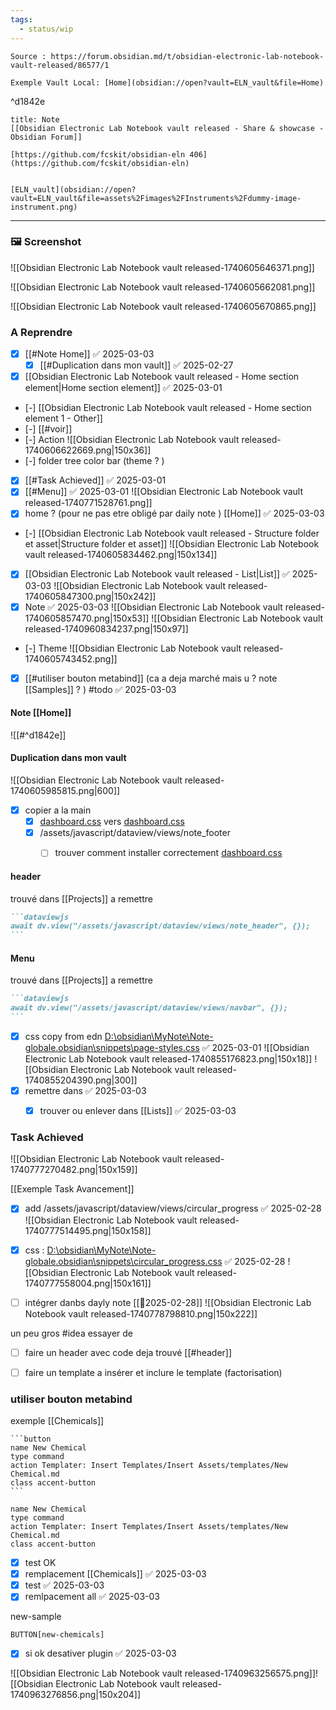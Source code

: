 ```yaml
---
tags:
  - status/wip
---
```


 
````ad-tip
Source : https://forum.obsidian.md/t/obsidian-electronic-lab-notebook-vault-released/86577/1

Exemple Vault Local: [Home](obsidian://open?vault=ELN_vault&file=Home) 
````
^d1842e

````ad-note
title: Note
[[Obsidian Electronic Lab Notebook vault released - Share & showcase - Obsidian Forum]] 

[https://github.com/fcskit/obsidian-eln 406](https://github.com/fcskit/obsidian-eln)

````

```ad-attention

[ELN_vault](obsidian://open?vault=ELN_vault&file=assets%2Fimages%2FInstruments%2Fdummy-image-instrument.png)

```

---
### 🖼 Screenshot 
![[Obsidian Electronic Lab Notebook vault released-1740605646371.png]]

![[Obsidian Electronic Lab Notebook vault released-1740605662081.png]]

![[Obsidian Electronic Lab Notebook vault released-1740605670865.png]]


### A Reprendre

- [x] [[#Note Home]] ✅ 2025-03-03
	- [x] [[#Duplication dans mon vault]]  ✅ 2025-02-27
- [x] [[Obsidian Electronic Lab Notebook vault released - Home section  element|Home section  element]] ✅ 2025-03-01
- [-] [[Obsidian Electronic Lab Notebook vault released - Home section  element 1 - Other]]
- [-] [[#voir]] 
- [-] Action
        ![[Obsidian Electronic Lab Notebook vault released-1740606622669.png|150x36]]
- [-] folder tree color bar (theme ? )
- [x] [[#Task Achieved]] ✅ 2025-03-01
- [x] [[#Menu]] ✅ 2025-03-01
      ![[Obsidian Electronic Lab Notebook vault released-1740771528761.png]]
- [x] home ? (pour ne pas etre obligé par daily note ) [[Home]] ✅ 2025-03-03
- [-] [[Obsidian Electronic Lab Notebook vault released - Structure folder et asset|Structure folder et asset]] 
        ![[Obsidian Electronic Lab Notebook vault released-1740605834462.png|150x134]]
- [x] [[Obsidian Electronic Lab Notebook vault released - List|List]] ✅ 2025-03-03
      ![[Obsidian Electronic Lab Notebook vault released-1740605847300.png|150x242]]
- [x] Note ✅ 2025-03-03
      ![[Obsidian Electronic Lab Notebook vault released-1740605857470.png|150x53]]
      ![[Obsidian Electronic Lab Notebook vault released-1740960834237.png|150x97]]
- [-] Theme 
        ![[Obsidian Electronic Lab Notebook vault released-1740605743452.png]]
- [x] [[#utiliser bouton metabind]] (ca a deja marché mais u ? note [[Samples]] ? ) #todo ✅ 2025-03-03
	  
#### Note [[Home]]

![[#^d1842e]]

#### Duplication dans mon vault

![[Obsidian Electronic Lab Notebook vault released-1740605985815.png|600]]

  - [x] copier a  la main
	- [x]  [dashboard.css](file:///C:%5CUsers%5Cjerom%5COneDrive%5CDocuments%5CObsidian%5CSandbox%5Cobsidian-eln%5CELN_vault%5C.obsidian%5Csnippets%5Cdashboard.css) vers [dashboard.css](file:///D:%5Cobsidian%5CMyNote%5CNote-globale%5C.obsidian%5Csnippets%5Cdashboard.css)
	- [x] /assets/javascript/dataview/views/note_footer
		- [ ] trouver comment installer correctement [dashboard.css](file:///D:%5Cobsidian%5CMyNote%5CNote-globale%5C.obsidian%5Csnippets%5Cdashboard.css)






#### header 
trouvé dans [[Projects]]  a remettre 
````markdown
```dataviewjs
await dv.view("/assets/javascript/dataview/views/note_header", {});
```
````

#### Menu
trouvé dans [[Projects]]  a remettre 
`````markdown fold
```dataviewjs
await dv.view("/assets/javascript/dataview/views/navbar", {});
```
`````

- [x] css  copy from edn [D:\obsidian\MyNote\Note-globale\.obsidian\snippets\page-styles.css](file:///d%3A/obsidian/MyNote/Note-globale/.obsidian/snippets/page-styles.css) ✅ 2025-03-01
      ![[Obsidian Electronic Lab Notebook vault released-1740855176823.png|150x18]]
      ![[Obsidian Electronic Lab Notebook vault released-1740855204390.png|300]]
- [x] remettre dans ✅ 2025-03-03
	- [x] trouver ou enlever dans [[Lists]] ✅ 2025-03-03


### Task Achieved
![[Obsidian Electronic Lab Notebook vault released-1740777270482.png|150x159]]

[[Exemple Task Avancement]]
- [x] add /assets/javascript/dataview/views/circular_progress ✅ 2025-02-28
![[Obsidian Electronic Lab Notebook vault released-1740777514495.png|150x158]]

- [x] css : [D:\obsidian\MyNote\Note-globale\.obsidian\snippets\circular_progress.css](file:///d%3A/obsidian/MyNote/Note-globale/.obsidian/snippets/circular_progress.css) ✅ 2025-02-28
![[Obsidian Electronic Lab Notebook vault released-1740777558004.png|150x161]]

- [ ] intégrer danbs dayly note
[[📒2025-02-28]]
![[Obsidian Electronic Lab Notebook vault released-1740778798810.png|150x222]]

un peu gros #idea  essayer de 
- [ ] faire un header avec code deja trouvé [[#header]]


- [ ] faire un template a insérer et inclure le template (factorisation) 


### utiliser bouton metabind
exemple [[Chemicals]]

``````
```button
name New Chemical
type command
action Templater: Insert Templates/Insert Assets/templates/New Chemical.md
class accent-button
```
``````
```button
name New Chemical
type command
action Templater: Insert Templates/Insert Assets/templates/New Chemical.md
class accent-button
```

- [x] test OK 
- [x] remplacement  [[Chemicals]] ✅ 2025-03-03
- [x] test ✅ 2025-03-03
- [x] remlpacement all ✅ 2025-03-03

new-sample

`BUTTON[new-chemicals]`


- [x] si ok desativer plugin ✅ 2025-03-03

![[Obsidian Electronic Lab Notebook vault released-1740963256575.png]]![[Obsidian Electronic Lab Notebook vault released-1740963276856.png|150x204]]